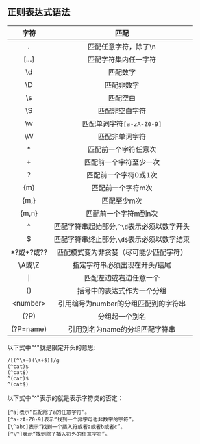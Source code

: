 ## 正则表达式语法

字符|匹配
:---:|:---:
.|匹配任意字符，除了\n
[...]|匹配字符集内任一字符
\d|匹配数字
\D|匹配非数字
\s|匹配空白
\S|匹配非空白字符
\w|匹配单词字符```[a-zA-Z0-9]```
\W|匹配非单词字符
*|匹配前一个字符任意次
+|匹配前一个字符至少一次
?|匹配前一个字符0或1次
{m}|匹配前一个字符m次
{m,}|匹配至少m次
{m,n}|匹配前一个字符m到n次
^|匹配字符串起始部分,```^\d```表示必须以数字开头
$|匹配字符串终止部分,```\d$```表示必须以数字结束
*?或+?或??|匹配模式变为非贪婪（尽可能少匹配字符）
\A或\Z|指定字符串必须出现在开头/结尾
｜|匹配左边或右边任意一个
()|括号中的表达式作为一个分组
\<number>|引用编号为number的分组匹配到的字符串
(?P<name>)|分组起一个别名
(?P=name)|引用别名为name的分组匹配字符串

以下式中"^"就是限定开头的意思:
```
/[(^\s+)(\s+$)]/g
(^cat)$
(^cat$)
^(cat)$
^(cat$)
```
以下式中"^"表示的就是表示字符类的否定：
```
[^a]表示“匹配除了a的任意字符”。
[^a-zA-Z0-9]表示“找到一个非字母也非数字的字符”。
[\^abc]表示“找到一个插入符或者a或者b或者c”。
[^\^]表示“找到除了插入符外的任意字符”。
```